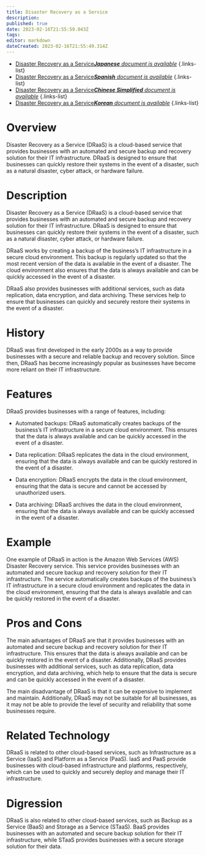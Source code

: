 ```yaml
---
title: Disaster Recovery as a Service
description: 
published: true
date: 2023-02-16T21:55:59.043Z
tags: 
editor: markdown
dateCreated: 2023-02-16T21:55:49.314Z
---
```


- [Disaster Recovery as a Service***Japanese** document is available*](/ja/Knowledge-base/Dictionary/disaster-recovery-as-a-service)
{.links-list}
- [Disaster Recovery as a Service***Spanish** document is available*](/es/Knowledge-base/Dictionary/disaster-recovery-as-a-service)
{.links-list}
- [Disaster Recovery as a Service***Chinese Simplified** document is available*](/zh/Knowledge-base/Dictionary/disaster-recovery-as-a-service)
{.links-list}
- [Disaster Recovery as a Service***Korean** document is available*](/ko/Knowledge-base/Dictionary/disaster-recovery-as-a-service)
{.links-list}


# Overview
Disaster Recovery as a Service (DRaaS) is a cloud-based service that provides businesses with an automated and secure backup and recovery solution for their IT infrastructure. DRaaS is designed to ensure that businesses can quickly restore their systems in the event of a disaster, such as a natural disaster, cyber attack, or hardware failure.

# Description
Disaster Recovery as a Service (DRaaS) is a cloud-based service that provides businesses with an automated and secure backup and recovery solution for their IT infrastructure. DRaaS is designed to ensure that businesses can quickly restore their systems in the event of a disaster, such as a natural disaster, cyber attack, or hardware failure.

DRaaS works by creating a backup of the business’s IT infrastructure in a secure cloud environment. This backup is regularly updated so that the most recent version of the data is available in the event of a disaster. The cloud environment also ensures that the data is always available and can be quickly accessed in the event of a disaster.

DRaaS also provides businesses with additional services, such as data replication, data encryption, and data archiving. These services help to ensure that businesses can quickly and securely restore their systems in the event of a disaster.

# History
DRaaS was first developed in the early 2000s as a way to provide businesses with a secure and reliable backup and recovery solution. Since then, DRaaS has become increasingly popular as businesses have become more reliant on their IT infrastructure.

# Features
DRaaS provides businesses with a range of features, including: 

- Automated backups: DRaaS automatically creates backups of the business’s IT infrastructure in a secure cloud environment. This ensures that the data is always available and can be quickly accessed in the event of a disaster.

- Data replication: DRaaS replicates the data in the cloud environment, ensuring that the data is always available and can be quickly restored in the event of a disaster.

- Data encryption: DRaaS encrypts the data in the cloud environment, ensuring that the data is secure and cannot be accessed by unauthorized users.

- Data archiving: DRaaS archives the data in the cloud environment, ensuring that the data is always available and can be quickly accessed in the event of a disaster.

# Example
One example of DRaaS in action is the Amazon Web Services (AWS) Disaster Recovery service. This service provides businesses with an automated and secure backup and recovery solution for their IT infrastructure. The service automatically creates backups of the business’s IT infrastructure in a secure cloud environment and replicates the data in the cloud environment, ensuring that the data is always available and can be quickly restored in the event of a disaster.

# Pros and Cons
The main advantages of DRaaS are that it provides businesses with an automated and secure backup and recovery solution for their IT infrastructure. This ensures that the data is always available and can be quickly restored in the event of a disaster. Additionally, DRaaS provides businesses with additional services, such as data replication, data encryption, and data archiving, which help to ensure that the data is secure and can be quickly accessed in the event of a disaster.

The main disadvantage of DRaaS is that it can be expensive to implement and maintain. Additionally, DRaaS may not be suitable for all businesses, as it may not be able to provide the level of security and reliability that some businesses require.

# Related Technology
DRaaS is related to other cloud-based services, such as Infrastructure as a Service (IaaS) and Platform as a Service (PaaS). IaaS and PaaS provide businesses with cloud-based infrastructure and platforms, respectively, which can be used to quickly and securely deploy and manage their IT infrastructure.

# Digression
DRaaS is also related to other cloud-based services, such as Backup as a Service (BaaS) and Storage as a Service (STaaS). BaaS provides businesses with an automated and secure backup solution for their IT infrastructure, while STaaS provides businesses with a secure storage solution for their data.